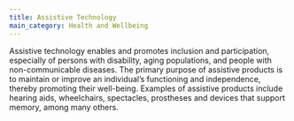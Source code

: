 ```yaml
---
title: Assistive Technology
main_category: Health and Wellbeing
---
```

Assistive technology enables and promotes inclusion and participation, especially of persons with disability, aging populations, and people with non-communicable diseases. The primary purpose of assistive products is to maintain or improve an individual’s functioning and independence, thereby promoting their well-being. Examples of assistive products include hearing aids, wheelchairs, spectacles, prostheses and devices that support memory, among many others.